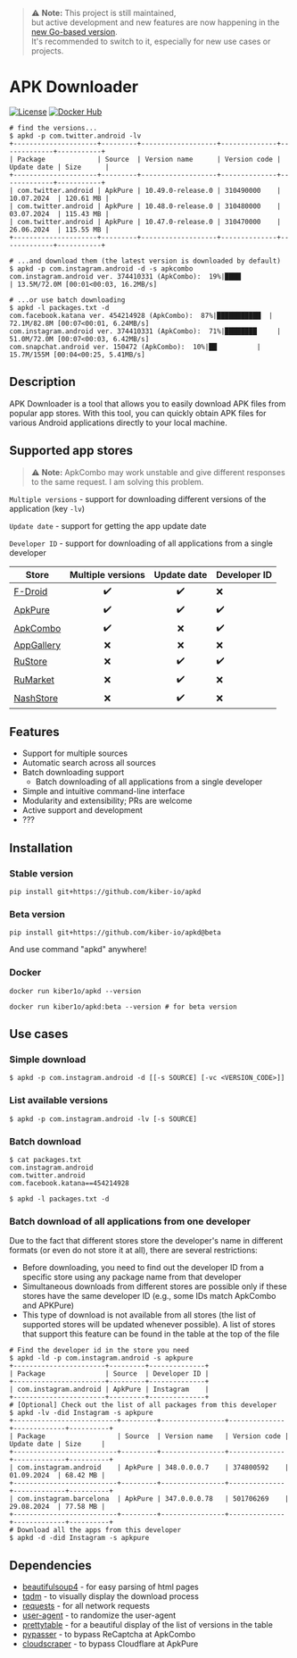 > ⚠️ **Note:** This project is still maintained,  
> but active development and new features are now happening in the [new Go-based version](https://github.com/kiber-io/apkdgo).  
> It's recommended to switch to it, especially for new use cases or projects.

# APK Downloader

[![License](https://img.shields.io/badge/license-MIT-blue.svg)](https://github.com/your-username/apk-downloader/blob/main/LICENSE)
[![Docker Hub](https://img.shields.io/badge/Docker%20Hub-Repository-blue?logo=docker)](https://hub.docker.com/r/kiber1o/apkd)

```shell
# find the versions...
$ apkd -p com.twitter.android -lv
+---------------------+---------+-------------------+--------------+-------------+-----------+
| Package             | Source  | Version name      | Version code | Update date | Size      |
+---------------------+---------+-------------------+--------------+-------------+-----------+
| com.twitter.android | ApkPure | 10.49.0-release.0 | 310490000    | 10.07.2024  | 120.61 MB |
| com.twitter.android | ApkPure | 10.48.0-release.0 | 310480000    | 03.07.2024  | 115.43 MB |
| com.twitter.android | ApkPure | 10.47.0-release.0 | 310470000    | 26.06.2024  | 115.55 MB |
+---------------------+---------+-------------------+--------------+-------------+-----------+

# ...and download them (the latest version is downloaded by default)
$ apkd -p com.instagram.android -d -s apkcombo
com.instagram.android ver. 374410331 (ApkCombo):  19%|████            | 13.5M/72.0M [00:01<00:03, 16.2MB/s]

# ...or use batch downloading
$ apkd -l packages.txt -d
com.facebook.katana ver. 454214928 (ApkCombo):  87%|███████████  | 72.1M/82.8M [00:07<00:01, 6.24MB/s]
com.instagram.android ver. 374410331 (ApkCombo):  71%|████████     | 51.0M/72.0M [00:07<00:03, 6.42MB/s]
com.snapchat.android ver. 150472 (ApkCombo):  10%|██          | 15.7M/155M [00:04<00:25, 5.41MB/s]
```

## Description

APK Downloader is a tool that allows you to easily download APK files from popular app stores. With this tool, you can quickly obtain APK files for various Android applications directly to your local machine.

## Supported app stores
> :warning: **Note:** ApkCombo may work unstable and give different responses to the same request. I am solving this problem.

`Multiple versions` - support for downloading different versions of the application (key `-lv`)

`Update date` - support for getting the app update date

`Developer ID` - support for downloading of all applications from a single developer

| Store                                       | Multiple versions  |    Update date     | Developer ID |
|---------------------------------------------|:------------------:|:------------------:| - |
| [F-Droid](https://f-droid.org)              | :heavy_check_mark: | :heavy_check_mark: |:x:
| [ApkPure](https://apkpure.com)              | :heavy_check_mark: | :heavy_check_mark: |:heavy_check_mark:
| [ApkCombo](https://apkcombo.com)            | :heavy_check_mark: |        :x:         |:heavy_check_mark:
| [AppGallery](https://appgallery.huawei.com) |        :x:         |        :x:         |:x:
| [RuStore](https://rustore.ru)               |        :x:         | :heavy_check_mark: |:heavy_check_mark:
| [RuMarket](https://ruplay.market)           |        :x:         | :heavy_check_mark: |:x:
| [NashStore](https://nashstore.ru)           |        :x:         | :heavy_check_mark: |:x:

## Features

- Support for multiple sources
- Automatic search across all sources
- Batch downloading support
    - Batch downloading of all applications from a single developer
- Simple and intuitive command-line interface
- Modularity and extensibility; PRs are welcome
- Active support and development
- ???

## Installation
### Stable version
```shell
pip install git+https://github.com/kiber-io/apkd
```
### Beta version
```shell
pip install git+https://github.com/kiber-io/apkd@beta
```

And use command "apkd" anywhere!

### Docker
```shell
docker run kiber1o/apkd --version

docker run kiber1o/apkd:beta --version # for beta version
```

## Use cases
### Simple download
```shell
$ apkd -p com.instagram.android -d [[-s SOURCE] [-vc <VERSION_CODE>]]
```
### List available versions
```shell
$ apkd -p com.instagram.android -lv [-s SOURCE]
```
### Batch download
```shell
$ cat packages.txt
com.instagram.android
com.twitter.android
com.facebook.katana==454214928

$ apkd -l packages.txt -d
```
### Batch download of all applications from one developer
Due to the fact that different stores store the developer's name in different formats (or even do not store it at all), there are several restrictions:
- Before downloading, you need to find out the developer ID from a specific store using any package name from that developer
- Simultaneous downloads from different stores are possible only if these stores have the same developer ID (e.g., some IDs match ApkCombo and APKPure)
- This type of download is not available from all stores (the list of supported stores will be updated whenever possible). A list of stores that support this feature can be found in the table at the top of the file

```shell
# Find the developer id in the store you need
$ apkd -ld -p com.instagram.android -s apkpure
+-----------------------+---------+--------------+
| Package               | Source  | Developer ID |
+-----------------------+---------+--------------+
| com.instagram.android | ApkPure | Instagram    |
+-----------------------+---------+--------------+
# [Optional] Check out the list of all packages from this developer
$ apkd -lv -did Instagram -s apkpure
+--------------------------+---------+----------------+--------------+-------------+----------+
| Package                  | Source  | Version name   | Version code | Update date | Size     |
+--------------------------+---------+----------------+--------------+-------------+----------+
| com.instagram.android    | ApkPure | 348.0.0.0.7    | 374800592    | 01.09.2024  | 68.42 MB |
+--------------------------+---------+----------------+--------------+-------------+----------+
| com.instagram.barcelona  | ApkPure | 347.0.0.0.78   | 501706269    | 29.08.2024  | 77.58 MB |
+--------------------------+---------+----------------+--------------+-------------+----------+
# Download all the apps from this developer
$ apkd -d -did Instagram -s apkpure
```

## Dependencies
- [beautifulsoup4](https://pypi.org/project/beautifulsoup4/) - for easy parsing of html pages
- [tqdm](https://github.com/tqdm/tqdm/) - to visually display the download process
- [requests](https://pypi.org/project/requests/) - for all network requests
- [user-agent](https://pypi.org/project/user-agent/) - to randomize the user-agent
- [prettytable](https://pypi.org/project/prettytable/) - for a beautiful display of the list of versions in the table
- [pypasser](https://pypi.org/project/PyPasser/) - to bypass ReCaptcha at ApkCombo
- [cloudscraper](https://github.com/VeNoMouS/cloudscraper) - to bypass Cloudflare at ApkPure
